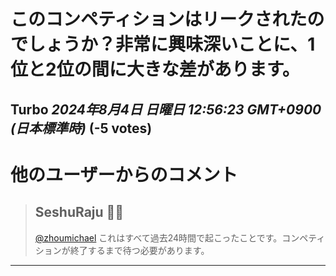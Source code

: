 # このコンペティションはリークされたのでしょうか？非常に興味深いことに、1位と2位の間に大きな差があります。
**Turbo** *2024年8月4日 日曜日 12:56:23 GMT+0900 (日本標準時)* (-5 votes)
---
# 他のユーザーからのコメント
> ## SeshuRaju 🧘‍♂️
> 
> [@zhoumichael](https://www.kaggle.com/zhoumichael) これはすべて過去24時間で起こったことです。コンペティションが終了するまで待つ必要があります。
> 
> 
> 
--- 

